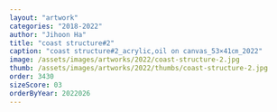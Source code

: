 ```yaml
---
layout: "artwork"
categories: "2018-2022"
author: "Jihoon Ha"
title: "coast structure#2"
caption: "coast structure#2_acrylic,oil on canvas_53×41㎝_2022"
image: /assets/images/artworks/2022/coast-structure-2.jpg
thumb: /assets/images/artworks/2022/thumbs/coast-structure-2.jpg
order: 3430
sizeScore: 03
orderByYear: 2022026
---
```

